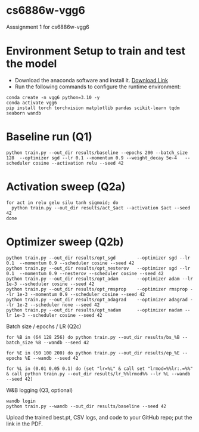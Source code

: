 # cs6886w-vgg6
Asssignment 1 for cs6886w-vgg6


# Environment Setup to train and test the model
- Download the anaconda software and install it. [Download Link](https://www.anaconda.com/download)
- Run the following commands to configure the runtime environment:
```
conda create -n vgg6 python=3.10 -y
conda activate vgg6
pip install torch torchvision matplotlib pandas scikit-learn tqdm seaborn wandb
```


# Baseline run (Q1)
```
python train.py --out_dir results/baseline --epochs 200 --batch_size 128  --optimizer sgd --lr 0.1 --momentum 0.9 --weight_decay 5e-4   --scheduler cosine --activation relu --seed 42
```

# Activation sweep (Q2a)
```
for act in relu gelu silu tanh sigmoid; do
  python train.py --out_dir results/act_$act --activation $act --seed 42
done
```

# Optimizer sweep (Q2b)
```
python train.py --out_dir results/opt_sgd        --optimizer sgd --lr 0.1  --momentum 0.9 --scheduler cosine --seed 42
python train.py --out_dir results/opt_nesterov   --optimizer sgd --lr 0.1  --momentum 0.9 --nesterov --scheduler cosine --seed 42
python train.py --out_dir results/opt_adam       --optimizer adam --lr 1e-3 --scheduler cosine --seed 42
python train.py --out_dir results/opt_rmsprop    --optimizer rmsprop --lr 1e-3 --momentum 0.9 --scheduler cosine --seed 42
python train.py --out_dir results/opt_adagrad    --optimizer adagrad --lr 1e-2 --scheduler none --seed 42
python train.py --out_dir results/opt_nadam      --optimizer nadam --lr 1e-3 --scheduler cosine --seed 42
```

Batch size / epochs / LR (Q2c)
```
for %B in (64 128 256) do python train.py --out_dir results/bs_%B --batch_size %B --wandb --seed 42

for %E in (50 100 200) do python train.py --out_dir results/ep_%E --epochs %E --wandb --seed 42

for %L in (0.01 0.05 0.1) do (set "lr=%L" & call set "lrmod=%%lr:.=%%" & call python train.py --out_dir results/lr_%%lrmod%% --lr %L --wandb --seed 42)
```

W&B logging (Q3, optional)
```
wandb login
python train.py --wandb --out_dir results/baseline --seed 42
```

Upload the trained best.pt, CSV logs, and code to your GitHub repo; put the link in the PDF.

